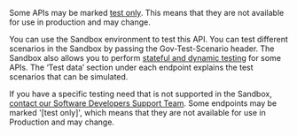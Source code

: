 
Some APIs may be marked [test only](https://developer.service.hmrc.gov.uk/api-documentation/docs/testing). 
This means that they are not available for use in production and may change.

You can use the Sandbox environment to test this API. You can test different scenarios in the Sandbox by passing the
Gov-Test-Scenario header. 
The Sandbox also allows you to perform [stateful and dynamic testing](https://developer.service.hmrc.gov.uk/guides/income-tax-mtd-end-to-end-service-guide/documentation/how-to-integrate.html#sandbox-testing) for some APIs. The ‘Test
data’ section under each endpoint explains the test scenarios that can be simulated.

If you have a specific testing need that is not supported in the Sandbox, [contact our Software Developers Support Team](https://developer.service.hmrc.gov.uk/developer/support).
Some endpoints may be marked '\[test only\]', which means that they are not available for use in Production and may
change.

